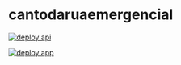 # cantodaruaemergencial

[![deploy api](https://github.com/cantodaruaemergencial/cantodaruaemergencial/actions/workflows/api.yml/badge.svg)](https://github.com/cantodaruaemergencial/cantodaruaemergencial/actions/workflows/api.yml)

[![deploy app](https://github.com/cantodaruaemergencial/cantodaruaemergencial/actions/workflows/app.yml/badge.svg)](https://github.com/cantodaruaemergencial/cantodaruaemergencial/actions/workflows/app.yml)